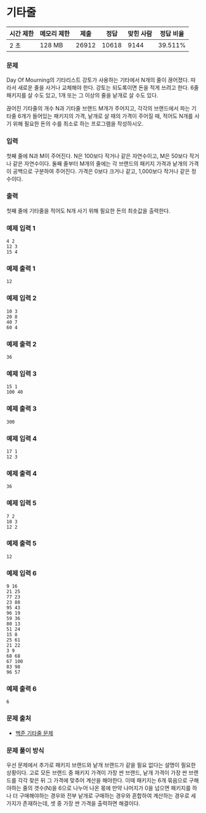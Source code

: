 # 기타줄
 
|시간 제한|	메모리 제한|	제출|	정답|	맞힌 사람|	정답 비율|
|----|--------|------|-------|--------|-------|
|2 초|	128 MB|	26912|	10618|	9144|	39.511%|

### 문제

Day Of Mourning의 기타리스트 강토가 사용하는 기타에서 N개의 줄이 끊어졌다. 따라서 새로운 줄을 사거나 교체해야 한다. 강토는 되도록이면 돈을 적게 쓰려고 한다. 6줄 패키지를 살 수도 있고, 1개 또는 그 이상의 줄을 낱개로 살 수도 있다.

끊어진 기타줄의 개수 N과 기타줄 브랜드 M개가 주어지고, 각각의 브랜드에서 파는 기타줄 6개가 들어있는 패키지의 가격, 낱개로 살 때의 가격이 주어질 때, 적어도 N개를 사기 위해 필요한 돈의 수를 최소로 하는 프로그램을 작성하시오.

### 입력

첫째 줄에 N과 M이 주어진다. N은 100보다 작거나 같은 자연수이고, M은 50보다 작거나 같은 자연수이다. 둘째 줄부터 M개의 줄에는 각 브랜드의 패키지 가격과 낱개의 가격이 공백으로 구분하여 주어진다. 가격은 0보다 크거나 같고, 1,000보다 작거나 같은 정수이다.

### 출력

첫째 줄에 기타줄을 적어도 N개 사기 위해 필요한 돈의 최솟값을 출력한다.

### 예제 입력 1 

```
4 2
12 3
15 4
```

### 예제 출력 1 

```
12
```

### 예제 입력 2 

```
10 3
20 8
40 7
60 4
```

### 예제 출력 2 

```
36
```

### 예제 입력 3 

```
15 1
100 40
```

### 예제 출력 3 

```
300
```

### 예제 입력 4 

```
17 1
12 3
```

### 예제 출력 4 

```
36
```

### 예제 입력 5 

```
7 2
10 3
12 2
```

### 예제 출력 5 

```
12
```

### 예제 입력 6 

```
9 16
21 25
77 23
23 88
95 43
96 19
59 36
80 13
51 24
15 8
25 61
21 22
3 9
68 68
67 100
83 98
96 57
```

### 예제 출력 6 

```
6
```

### 문제 출처

- [백준 기타줄 문제](https://www.acmicpc.net/problem/1049)

### 문제 풀이 방식

우선 문제에서 추가로 패키지 브랜드와 낱개 브랜드가 같을 필요 없다는 설명이 필요한 상황이다.
고로 모든 브랜드 중 패키지 가격이 가장 싼 브랜드, 낱개 가격이 가장 싼 브랜드를 각각 찾은 뒤 그 가격에 맞추어 계산을 해야한다. 이때 패키지는 6개 묶음으로 구해야하는 줄의 갯수(N)을 6으로 나누어 나온 몫에 만약 나머지가 0을 넘으면 패키지를 하나 더 구매해야하는 경우와 전부 낱개로 구매하는 경우와 혼합하여 계산하는 경우로 세 가지가 존재하는데, 셋 중 가장 싼 가격을 출력하면 해결이다.
